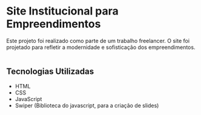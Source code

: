 # Site Institucional para Empreendimentos

Este projeto foi realizado como parte de um trabalho freelancer. O site foi projetado para refletir a modernidade e sofisticação dos empreendimentos.


<div align="center">
<img src="https://github.com/BabiMariano/site-institucional-gz/assets/117331370/527d6374-add8-4da6-8f90-d259b6b2dadc" alt="">
</div>


## Tecnologias Utilizadas
- HTML
- CSS
- JavaScript
- Swiper (Biblioteca do javascript, para a criação de slides)
